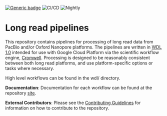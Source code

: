 [![Generic badge](https://img.shields.io/badge/version-4.0.57-blue.svg)](https://shields.io/)
![CI/CD](https://github.com/broadinstitute/long-read-pipelines/workflows/CI/CD/badge.svg)
![Nightly](https://github.com/broadinstitute/long-read-pipelines/workflows/Nightly/badge.svg)

# Long read pipelines
This repository contains pipelines for processing of long read data from PacBio and/or Oxford Nanopore platforms.  The pipelines are written in [WDL 1.0](https://github.com/openwdl/wdl/blob/main/versions/1.0/SPEC.md#introduction) intended for use with Google Cloud Platform via the scientific workflow engine, [Cromwell](https://github.com/broadinstitute/cromwell).  Processing is designed to be reasonably consistent between both long read platforms, and use platform-specific options or tasks where necessary.

High level workflows can be found in the wdl/ directory.

**Documentation**: Documentation for each workflow can be found at the repository [site](https://broadinstitute.github.io/long-read-pipelines/).

**External Contributors**: Please see the [Contributing Guidelines](https://broadinstitute.github.io/long-read-pipelines/development_guide/#contributing-guidelines) for information on how to contribute to the repository.
